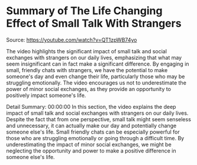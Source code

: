 # Summary of The Life Changing Effect of Small Talk With Strangers

Source: https://youtube.com/watch?v=QT1zpWB74yo

The video highlights the significant impact of small talk and social exchanges with strangers on our daily lives, emphasizing that what may seem insignificant can in fact make a significant difference. By engaging in small, friendly chats with strangers, we have the potential to make someone's day and even change their life, particularly those who may be struggling emotionally. The video encourages us not to underestimate the power of minor social exchanges, as they provide an opportunity to positively impact someone's life.

Detail Summary: 
00:00:00
In this section, the video explains the deep impact of small talk and social exchanges with strangers on our daily lives. Despite the fact that from one perspective, small talk might seem senseless and unnecessary, it can actually make our day and potentially change someone else's life. Small friendly chats can be especially powerful for those who are struggling emotionally or going through a difficult time. By underestimating the impact of minor social exchanges, we might be neglecting the opportunity and power to make a positive difference in someone else's life.

